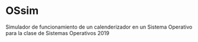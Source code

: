 # OSsim
Simulador de funcionamiento de un calenderizador en un Sistema Operativo para la clase de Sistemas Operativos 2019
